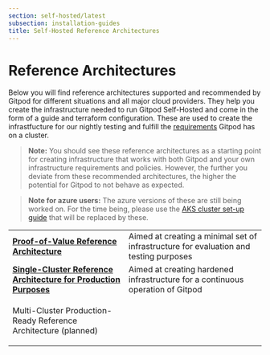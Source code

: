 ```yaml
---
section: self-hosted/latest
subsection: installation-guides
title: Self-Hosted Reference Architectures
---
```


<script context="module">
  export const prerender = true;
</script>

<script lang="ts">
  import Pill from "$lib/components/pill.svelte";
  </script>

# Reference Architectures

Below you will find reference architectures supported and recommended by Gitpod for different situations and all major cloud providers. They help you create the infrastructure needed to run Gitpod Self-Hosted and come in the form of a guide and terraform configuration. These are used to create the infrastfucture for our nightly testing and fulfill the [requirements](../latest/cluster-requirements) Gitpod has on a cluster.

> **Note:** You should see these reference architectures as a starting point for creating infrastructure that works with both Gitpod and your own infrastructure requirements and policies. However, the further you deviate from these recommended architectures, the higher the potential for Gitpod to not behave as expected.

> **Note for azure users:** The azure versions of these are still being worked on. For the time being, please use the [AKS cluster set-up guide](https://github.com/gitpod-io/gitpod-microsoft-aks-guide) that will be replaced by these.

|                                                                                                                                                                           |                                                                                       |
| ------------------------------------------------------------------------------------------------------------------------------------------------------------------------- | ------------------------------------------------------------------------------------- |
| [**Proof-of-Value Reference Architecture**](./reference-architecture/proof-of-value)<Pill variant="orange" text="alpha" class="ml-1.5"/>                                  | Aimed at creating a minimal set of infrastructure for evaluation and testing purposes |
| [**Single-Cluster Reference Architecture for Production Purposes**](./reference-architecture/single-cluster-ref-arch) <Pill variant="orange" text="beta" class="ml-1.5"/> | Aimed at creating hardened infrastructure for a continuous operation of Gitpod        |
| <p> Multi-Cluster Production-Ready Reference Architecture (planned) </p>                                                                                                  |                                                                                       |

